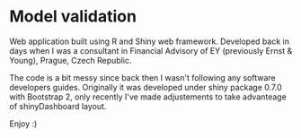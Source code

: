 # Model validation 

Web application built using R and Shiny web framework.
Developed  back in days when I was a consultant in Financial Advisory of EY (previously Ernst & Young), Prague, Czech Republic.

The code is a bit messy since back then I wasn't following any software developers guides.
Originally it was developed under shiny package 0.7.0 with Bootstrap 2, only recently I've made adjustements to take advanteage of shinyDashboard layout. 

Enjoy :)
